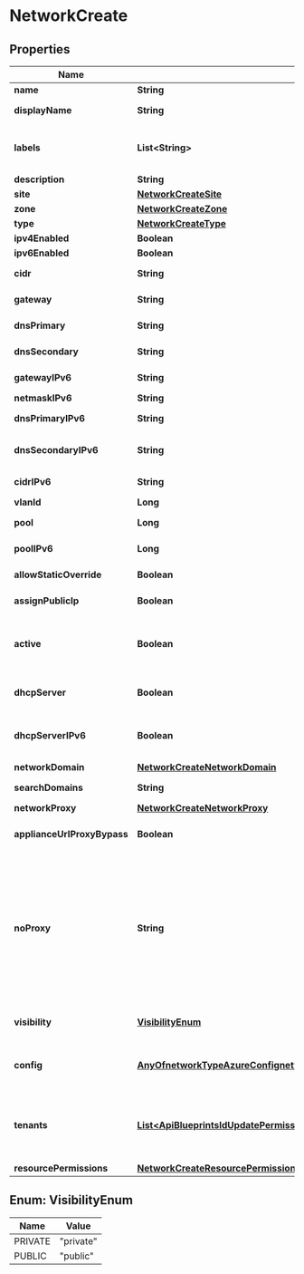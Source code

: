 

# NetworkCreate

## Properties

Name | Type | Description | Notes
------------ | ------------- | ------------- | -------------
**name** | **String** | Name | 
**displayName** | **String** | Display Name |  [optional]
**labels** | **List&lt;String&gt;** | Array of label strings, can be used for filtering. |  [optional]
**description** | **String** | Description |  [optional]
**site** | [**NetworkCreateSite**](NetworkCreateSite.md) |  | 
**zone** | [**NetworkCreateZone**](NetworkCreateZone.md) |  | 
**type** | [**NetworkCreateType**](NetworkCreateType.md) |  |  [optional]
**ipv4Enabled** | **Boolean** |  |  [optional]
**ipv6Enabled** | **Boolean** |  |  [optional]
**cidr** | **String** | CIDR Network |  [optional]
**gateway** | **String** | Network Gateway |  [optional]
**dnsPrimary** | **String** | Primary DNS Server |  [optional]
**dnsSecondary** | **String** | Secondary DNS Server |  [optional]
**gatewayIPv6** | **String** | IPv6 Network Gateway |  [optional]
**netmaskIPv6** | **String** |  |  [optional]
**dnsPrimaryIPv6** | **String** | Primary IPv6 DNS Server |  [optional]
**dnsSecondaryIPv6** | **String** | Secondary IPv6 DNS Server |  [optional]
**cidrIPv6** | **String** | IPv6 Network CIDR |  [optional]
**vlanId** | **Long** |  |  [optional]
**pool** | **Long** | Network Pool ID |  [optional]
**poolIPv6** | **Long** | IPv6 Network Pool ID |  [optional]
**allowStaticOverride** | **Boolean** | Allow IP Override |  [optional]
**assignPublicIp** | **Boolean** | Assign Public IP |  [optional]
**active** | **Boolean** | Activate (true) or disable (false) the network |  [optional]
**dhcpServer** | **Boolean** | DHCP Server enabled network |  [optional]
**dhcpServerIPv6** | **Boolean** | IPv6 DHCP Server enabled network |  [optional]
**networkDomain** | [**NetworkCreateNetworkDomain**](NetworkCreateNetworkDomain.md) |  |  [optional]
**searchDomains** | **String** | Search Domains |  [optional]
**networkProxy** | [**NetworkCreateNetworkProxy**](NetworkCreateNetworkProxy.md) |  |  [optional]
**applianceUrlProxyBypass** | **Boolean** | Bypass Proxy for Appliance URL |  [optional]
**noProxy** | **String** | Comma-separated list of ip addresses or name servers to exclude proxy traversal for. Typically locally routable servers are excluded. |  [optional]
**visibility** | [**VisibilityEnum**](#VisibilityEnum) | Visibility, private or public. |  [optional]
**config** | [**AnyOfnetworkTypeAzureConfignetworkTypeAwsConfignetworkTypeGcpConfigobject**](AnyOfnetworkTypeAzureConfignetworkTypeAwsConfignetworkTypeGcpConfigobject.md) | Configuration object. Settings vary by type. |  [optional]
**tenants** | [**List&lt;ApiBlueprintsIdUpdatePermissionsResourcePermissionSites&gt;**](ApiBlueprintsIdUpdatePermissionsResourcePermissionSites.md) | Array of tenant account ids that are allowed access |  [optional]
**resourcePermissions** | [**NetworkCreateResourcePermissions**](NetworkCreateResourcePermissions.md) |  |  [optional]



## Enum: VisibilityEnum

Name | Value
---- | -----
PRIVATE | &quot;private&quot;
PUBLIC | &quot;public&quot;



